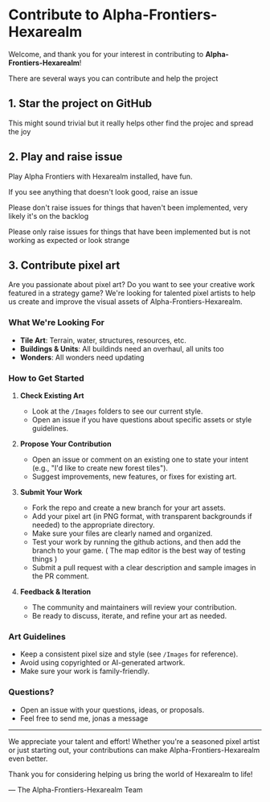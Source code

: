 # Contribute to Alpha-Frontiers-Hexarealm

Welcome, and thank you for your interest in contributing to **Alpha-Frontiers-Hexarealm**!

There are several ways you can contribute and help the project

## 1. Star the project on GitHub

This might sound trivial but it really helps other find the projec and spread the joy

## 2. Play and raise issue

Play Alpha Frontiers with Hexarealm installed, have fun.

If you see anything that doesn't look good, raise an issue

Please don't raise issues for things that haven't been implemented, very likely it's on the backlog 

Please only raise issues for things that have been implemented but is not working as expected or look strange

## 3. Contribute pixel art

Are you passionate about pixel art? Do you want to see your creative work featured in a strategy game? We're looking for talented pixel artists to help us create and improve the visual assets of Alpha-Frontiers-Hexarealm.

### What We're Looking For

- **Tile Art**: Terrain, water, structures, resources, etc.
- **Buildings & Units**: All buildinds need an overhaul, all units too
- **Wonders**: All wonders need updating

### How to Get Started

1. **Check Existing Art**
   - Look at the `/Images` folders to see our current style.
   - Open an issue if you have questions about specific assets or style guidelines.

2. **Propose Your Contribution**
   - Open an issue or comment on an existing one to state your intent (e.g., "I'd like to create new forest tiles").
   - Suggest improvements, new features, or fixes for existing art.

3. **Submit Your Work**
   - Fork the repo and create a new branch for your art assets.
   - Add your pixel art (in PNG format, with transparent backgrounds if needed) to the appropriate directory.
   - Make sure your files are clearly named and organized.
   - Test your work by running the github actions, and then add the branch to your game. ( The map editor is the best way of testing things )
   - Submit a pull request with a clear description and sample images in the PR comment.
  
4. **Feedback & Iteration**
   - The community and maintainers will review your contribution.
   - Be ready to discuss, iterate, and refine your art as needed.

### Art Guidelines

- Keep a consistent pixel size and style (see `/Images` for reference).
- Avoid using copyrighted or AI-generated artwork.
- Make sure your work is family-friendly.

### Questions?

- Open an issue with your questions, ideas, or proposals.
- Feel free to send me, jonas a message

---

We appreciate your talent and effort! Whether you're a seasoned pixel artist or just starting out, your contributions can make Alpha-Frontiers-Hexarealm even better.

Thank you for considering helping us bring the world of Hexarealm to life!

— The Alpha-Frontiers-Hexarealm Team
